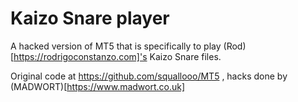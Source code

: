 # Kaizo Snare player

A hacked version of MT5 that is specifically to play (Rod)[https://rodrigoconstanzo.com]'s
Kaizo Snare files.

Original code at https://github.com/squallooo/MT5 , hacks done by (MADWORT)[https://www.madwort.co.uk]
